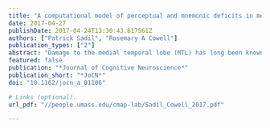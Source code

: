 ```yaml
---
title: "A computational model of perceptual and mnemonic deficits in medial temporal lobe amnesia"
date: 2017-04-27
publishDate: 2017-04-24T13:30:43.817561Z
authors: ["Patrick Sadil", "Rosemary A Cowell"]
publication_types: ["2"]
abstract: "Damage to the medial temporal lobe (MTL) has long been known to impair declarative memory, and recent evidence suggests that it also impairs visual perception. A theory termed the representational-hierarchical account explains such impairments by assuming that MTL stores conjunctive representations of items and events, and that individuals with MTL damage must rely upon representations of simple visual features in posterior visual cortex, which are inadequate to support memory and perception under certain circumstances. One recent study of visual discrimination behavior revealed a surprising antiperceptual learning effect in MTL-damaged individuals: With exposure to a set of visual stimuli, discrimination performance worsened rather than improved [Barense, M. D., Groen, I. I. A., Lee, A. C. H., Yeung, L. K., Brady, S. M., Gregori, M., et al. Intact memory for irrelevant information impairs perception in amnesia. Neuron, 75, 157–167, 2012]. We extend the representational-hierarchical account to explain this paradox by assuming that difficult visual discriminations are performed by comparing the relative “representational tunedness”—or familiarity—of the to-be-discriminated items. Exposure to a set of highly similar stimuli entails repeated presentation of simple visual features, eventually rendering all feature representations maximally and, thus, equally familiar; hence, they are inutile for solving the task. Discrimination performance in patients with MTL lesions is therefore impaired by stimulus exposure. Because the unique conjunctions represented in MTL do not occur repeatedly, healthy individuals are shielded from this perceptual interference. We simulate this mechanism with a neural network previously used to explain recognition memory, thereby providing a model that accounts for both mnemonic and perceptual deficits caused by MTL damage with a unified architecture and mechanism."
featured: false
publication: "*Journal of Cognitive Neuroscience*"
publication_short: "*JoCN*"
doi: "10.1162/jocn_a_01106"

# Links (optional).
url_pdf: "//people.umass.edu/cmap-lab/Sadil_Cowell_2017.pdf"

---
```



